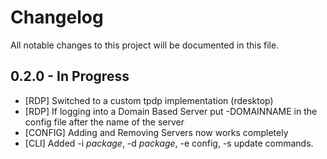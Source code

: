 # Changelog

All notable changes to this project will be documented in this file.

## 0.2.0 - In Progress
- [RDP] Switched to a custom tpdp implementation (rdesktop)
- [RDP] If logging into a Domain Based Server put -DOMAINNAME in the config file after the name of the server
- [CONFIG] Adding and Removing Servers now works completely
- [CLI] Added -i *package*, -d *package*, -e config, -s update commands.

